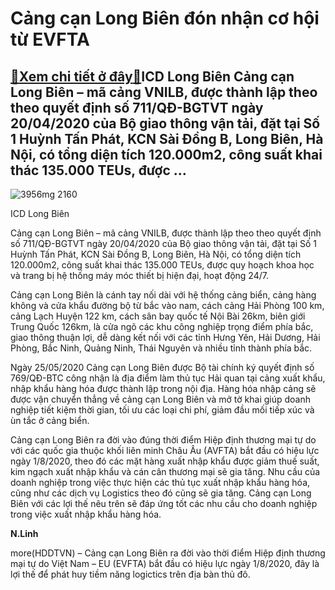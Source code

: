 Cảng cạn Long Biên đón nhận cơ hội từ EVFTA
===========================================

[:gift:Xem chi tiết ở đây:gift:](https://hddtvn.com/cang-can-long-bien-don-nhan-co-hoi-tu-evfta/)ICD Long Biên Cảng cạn Long Biên – mã cảng VNILB, được thành lập theo theo quyết định số 711/QĐ-BGTVT ngày 20/04/2020 của Bộ giao thông vận tải, đặt tại Số 1 Huỳnh Tấn Phát, KCN Sài Đồng B, Long Biên, Hà Nội, có tổng diện tích 120.000m2, công suất khai thác 135.000 TEUs, được …
--------------------------------------------------------------------------------------------------------------------------------------------------------------------------------------------------------------------------------------------------------------------------------------





![3956mg 2160](https://haiquanonline.com.vn/stores/news_dataimages/linhntn/072020/31/14/in_article/3956__MG_2160.jpg?rt=20200731150159 "ICD Long Biên")


ICD Long Biên



Cảng cạn Long Biên – mã cảng VNILB, được thành lập theo theo quyết định số 711/QĐ-BGTVT ngày 20/04/2020 của Bộ giao thông vận tải, đặt tại Số 1 Huỳnh Tấn Phát, KCN Sài Đồng B, Long Biên, Hà Nội, có tổng diện tích 120.000m2, công suất khai thác 135.000 TEUs, được quy hoạch khoa học và trang bị hệ thống máy móc thiết bị hiện đại, hoạt động 24/7.


Cảng cạn Long Biên là cánh tay nối dài với hệ thống cảng biển, cảng hàng không và cửa khẩu đường bộ từ bắc vào nam, cách cảng Hải Phòng 100 km, cảng Lạch Huyện 122 km, cách sân bay quốc tế Nội Bài 26km, biên giới Trung Quốc 126km, là cửa ngõ các khu công nghiệp trọng điểm phía bắc, giao thông thuận lợi, dễ dàng kết nối với các tỉnh Hưng Yên, Hải Dương, Hải Phòng, Bắc Ninh, Quảng Ninh, Thái Nguyên và nhiều tỉnh thành phía bắc. 


Ngày 25/05/2020 Cảng cạn Long Biên được Bộ tài chính ký quyết định số 769/QĐ-BTC công nhận là địa điểm làm thủ tục Hải quan tại cảng xuất khẩu, nhập khẩu hàng hóa được thành lập trong nội địa. Hàng hóa nhập cảng sẽ được vận chuyển thẳng về cảng cạn Long Biên và mở tờ khai giúp doanh nghiệp tiết kiệm thời gian, tối ưu các loại chi phí, giảm đầu mối tiếp xúc và ùn tắc ở cảng biển. 


Cảng cạn Long Biên ra đời vào đúng thời điểm Hiệp định thương mại tự do với các quốc gia thuộc khối liên minh Châu Âu (AVFTA) bắt đầu có hiệu lực ngày 1/8/2020, theo đó các mặt hàng xuất nhập khẩu được giảm thuế suất, kim ngạch xuất nhập khẩu và cán cân thương mại sẽ gia tăng. Nhu cầu của doanh nghiệp trong việc thực hiện các thủ tục xuất nhập khẩu hàng hóa, cũng như các dịch vụ Logistics theo đó cũng sẽ gia tăng. Cảng cạn Long Biên với các lợi thế nêu trên sẽ đáp ứng tốt các nhu cầu cho doanh nghiệp trong việc xuất nhập khẩu hàng hóa.




**N.Linh**



more(HDDTVN) – Cảng cạn Long Biên ra đời vào thời điểm Hiệp định thương mại tự do Việt Nam – EU (EVFTA) bắt đầu có hiệu lực ngày 1/8/2020, đây là lợi thế để phát huy tiềm năng logictics trên địa bàn thủ đô.

